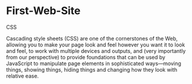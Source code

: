 # First-Web-Site
CSS

Cascading style sheets (CSS) are one of the cornerstones of the Web, allowing you to make your page look and feel however you want it to look and feel, to work with multiple devices and outputs, and (very importantly from our perspective) to provide foundations that can be used by JavaScript to manipulate page elements in sophisticated ways—moving things, showing things, hiding things and changing how they look with relative ease.
